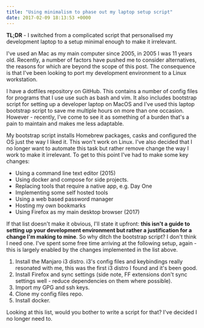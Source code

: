 ```yaml
---
title: "Using minimalism to phase out my laptop setup script"
date: 2017-02-09 18:13:53 +0000
---
```


**TL;DR** - I switched from a complicated script that personalised my development laptop to a setup minimal enough to make it irrelevant.

I've used an Mac as my main computer since 2005, in 2005 I was 11 years old. Recently, a number of factors have pushed me to consider alternatives, the reasons for which are beyond the scope of this post. The consequence is that I've been looking to port my development environment to a Linux workstation.

I have a dotfiles repository on GitHub. This contains a number of config files for programs that I use use such as bash and vim. It also includes bootstrap script for setting up a developer laptop on MacOS and I've used this laptop bootstrap script to save me multiple hours on more than one occasion. However - recently, I've come to see it as something of a burden that's a pain to maintain and makes me less adaptable.

My bootstrap script installs Homebrew packages, casks and configured the OS just the way I liked it. This won't work on Linux. I've also decided that I no longer want to automate this task but rather remove change the way I work to make it irrelevant. To get to this point I've had to make some key changes:

* Using a command line text editor (2015)
* Using docker and compose for side projects.
* Replacing tools that require a native app, e.g. Day One
* Implementing some self hosted tools
* Using a web based password manager
* Hosting my own bookmarks
* Using Firefox as my main desktop browser (2017)

If that list doesn't make it obvious, I'll state it upfront: **this isn't a guide to setting up your development environment but rather a justification for a change I'm making to mine**. So why ditch the bootstrap script? I don't think I need one. I've spent some free time arriving at the following setup, again - this is largely enabled by the changes implemented in the list above.

1. Install the Manjaro i3 distro. i3's config files and keybindings really resonated with me, this was the first i3 distro I found and it's been good.
2. Install Firefox and sync settings (side note, FF extensions don't sync settings well - reduce dependencies on them where possible).
3. Import my GPG and ssh keys.
4. Clone my config files repo.
5. Install docker.

Looking at this list, would you bother to write a script for that? I've decided I no longer need to.
